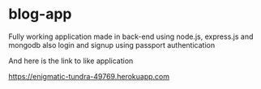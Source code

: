 # blog-app
Fully working application made in back-end using node.js, express.js and mongodb also login and signup using passport authentication

And here is the link to like application

https://enigmatic-tundra-49769.herokuapp.com
